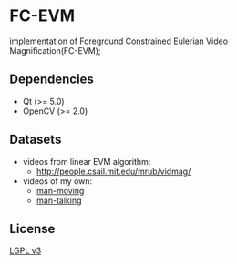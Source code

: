 FC-EVM
=====

implementation of Foreground Constrained Eulerian Video Magnification(FC-EVM);

## Dependencies ##

* Qt (>= 5.0)
* OpenCV (>= 2.0)

## Datasets ##

* videos from linear EVM algorithm:
    * http://people.csail.mit.edu/mrub/vidmag/
* videos of my own:
    * [man-moving](http://pan.baidu.com/s/1pJEw8S7)
    * [man-talking](http://pan.baidu.com/s/1mgoerl2)

## License ##

[LGPL v3](https://github.com/wzpan/QtEVM/raw/master/LICENSE)
